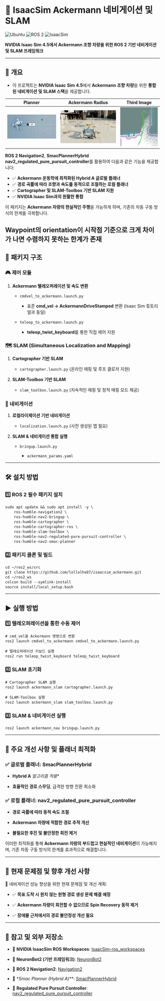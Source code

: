 # 🚗 IsaacSim Ackermann 네비게이션 및 SLAM
![Ubuntu](https://img.shields.io/badge/Ubuntu-22.04-orange?logo=ubuntu)
![ROS 2](https://img.shields.io/badge/ROS_2-Humble-blue?logo=ros)
![IsaacSim](https://img.shields.io/badge/IsaacSim-4.5.0-green?logo=nvidia)

**NVIDIA Isaac Sim 4.5에서 Ackermann 조향 차량을 위한 ROS 2 기반 네비게이션 및 SLAM 프레임워크**

---

## 📌 개요

- 이 프로젝트는 **NVIDIA Isaac Sim 4.5**에서 **Ackermann 조향 차량**을 위한 **통합된 네비게이션 및 SLAM 스택**을 제공합니다.

| Planner | Ackermann Radius | Third Image |
|---------|----------------|-------------|
| ![Leather_Radius](./github_image/ackermann_radius.png) | ![Leather + Office](./github_image/leather.png) | ![Planner](./github_image/planner.png) |


**ROS 2 Navigation2**, **SmacPlannerHybrid** **nav2_regulated_pure_pursuit_controller**를 활용하여 다음과 같은 기능을 제공합니다:

- ✅ **Ackermann 운동학에 최적화된 Hybrid A 글로벌 플래너**
- ✅ **경로 곡률에 따라 조향과 속도를 동적으로 조절하는 로컬 플래너**  
- ✅ **Cartographer 및 SLAM-Toolbox 기반 SLAM 지원**  
- ✅ **NVIDIA Isaac Sim과의 원활한 통합**

이 패키지는 **Ackermann 차량의 현실적인 주행**을 가능하게 하며, 기존의 차동 구동 방식의 한계를 극복합니다.

**Waypoint의 orientation이 시작점 기준으로 크게 차이가 나면 수렴하지 못하는 한계가 존재**
---

## 📁 패키지 구조

### 🎮 제어 모듈

1. **Ackermann 텔레오퍼레이션 및 속도 변환**
    
    - `cmdvel_to_ackermann.launch.py`
        
        - 표준 **cmd_vel → AckermannDriveStamped** 변환 (Isaac Sim 튜토리얼과 동일)
            
    - `teleop_to_ackermann.launch.py`
        
        - **teleop_twist_keyboard**를 통한 직접 제어 지원
            

### 🗺️ SLAM (Simultaneous Localization and Mapping)

1. **Cartographer 기반 SLAM**
    
    - `cartographer.launch.py` (온라인 매핑 및 루프 클로저 지원)
        
2. **SLAM-Toolbox 기반 SLAM**
    
    - `slam_toolbox.launch.py` (지속적인 매핑 및 정적 매핑 모드 제공)
        

### 🚀 네비게이션

1. **로컬라이제이션 기반 네비게이션**
    
    - `localization.launch.py` (사전 생성된 맵 필요)
        
2. **SLAM & 네비게이션 통합 실행**
    
    - `bringup.launch.py`
        
        - `ackermann_params.yaml`
            

---

## 🛠️ 설치 방법

### **1️⃣ ROS 2 필수 패키지 설치**

```
sudo apt update && sudo apt install -y \
    ros-humble-navigation2 \
    ros-humble-nav2-bringup \
    ros-humble-cartographer \
    ros-humble-cartographer-ros \
    ros-humble-slam-toolbox \
    ros-humble-nav2-regulated-pure-pursuit-controller \
    ros-humble-nav2-smac-planner
```

### **2️⃣ 패키지 클론 및 빌드**

```
cd ~/ros2_ws/src
git clone https://github.com/lollolha97/isaacsim_ackermann.git
cd ~/ros2_ws
colcon build --symlink-install
source install/local_setup.bash
```

---

## ▶️ 실행 방법

### **1️⃣ 텔레오퍼레이션을 통한 수동 제어**

```
# cmd_vel을 Ackermann 명령으로 변환
ros2 launch cmdvel_to_ackermann cmdvel_to_ackermann.launch.py

# 텔레오퍼레이션 키보드 실행
ros2 run teleop_twist_keyboard teleop_twist_keyboard
```

### **2️⃣ SLAM 초기화**

```
# Cartographer SLAM 실행
ros2 launch ackermann_slam cartographer.launch.py

# SLAM-Toolbox 실행
ros2 launch ackermann_slam slam_toolbox.launch.py
```

### **3️⃣ SLAM & 네비게이션 실행**

```
ros2 launch ackermann_nav bringup.launch.py
```

---

## 🔧 주요 개선 사항 및 플래너 최적화

### ✅ **글로벌 플래너: SmacPlannerHybrid**

- __Hybrid A__ _알고리즘 적용_*
        
- **효율적인 경로 스무딩**, 급격한 방향 전환 최소화
    

### ✅ **로컬 플래너: nav2_regulated_pure_pursuit_controller**

- **경로 곡률에 따라 동적 속도 조절**
    
- **Ackermann 차량에 적합한 경로 추적 개선**
    
- **불필요한 후진 및 불안정한 회전 제거**
    

이러한 최적화를 통해 **Ackermann 차량의 부드럽고 현실적인 네비게이션**이 가능해지며, 기존 차동 구동 방식의 한계를 효과적으로 해결합니다.

---

## 🚀 현재 문제점 및 향후 개선 사항

🚀 네비게이션 성능 향상을 위한 현재 문제점 및 개선 계획:

- ✅ **목표 도착 시 원치 않는 원형 경로 생성 문제 해결 예정**
    
- ✅ **Ackermann 차량이 회전할 수 없으므로 Spin Recovery 동작 제거**
    
- ✅ **장애물 근처에서의 경로 불안정성 개선 필요**
    

---

## 🔗 참고 및 외부 저장소

- 📌 **NVIDIA IsaacSim ROS Workspaces**: [IsaacSim-ros_workspaces](https://github.com/isaac-sim/IsaacSim-ros_workspaces)
    
- 📌 **NeuronBot2 (기반 프레임워크)**: [NeuronBot2](https://github.com/Adlink-ROS/neuronbot2)
    
- 📌 **ROS 2 Navigation2**: [Navigation2](https://github.com/ros-planning/navigation2)
    
- 📌 *_Smac Planner (Hybrid A_)**: [SmacPlannerHybrid](https://github.com/ros-planning/navigation2/tree/main/nav2_smac_planner)
    
- 📌 **Regulated Pure Pursuit Controller**: [nav2_regulated_pure_pursuit_controller](https://github.com/ros-planning/navigation2/tree/main/nav2_regulated_pure_pursuit_controller)
    